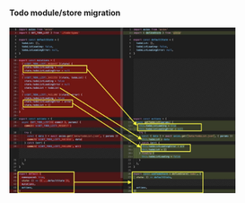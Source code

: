 #### Todo module/store migration

<img src="slides/vuex-to-pinia/images/migrate-todo-store-diff-02.jpg" title="migrate-todo-store-diff-02" width="80%" />

<aside class="notes">
</aside>
